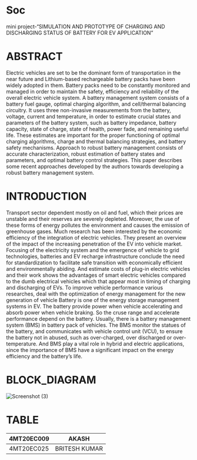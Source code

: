 # Soc
mini project-“SIMULATION AND PROTOTYPE OF CHARGING AND
DISCHARGING STATUS OF BATTERY FOR EV APPLICATION”
# ABSTRACT
Electric vehicles are set to be the dominant form of transportation in the near future and Lithium-based
rechargeable battery packs have been widely adopted in them. Battery packs need to be constantly monitored and
managed in order to maintain the safety, efficiency and reliability of the overall electric vehicle system. A battery
management system consists of a battery fuel gauge, optimal charging algorithm, and cell/thermal balancing
circuitry. It uses three non-invasive measurements from the battery, voltage, current and temperature, in order to
estimate crucial states and parameters of the battery system, such as battery impedance, battery capacity, state of
charge, state of health, power fade, and remaining useful life. These estimates are important for the proper
functioning of optimal charging algorithms, charge and thermal balancing strategies, and battery safety
mechanisms. Approach to robust battery management consists of accurate characterization, robust estimation of
battery states and parameters, and optimal battery control strategies. This paper describes some recent approaches
developed by the authors towards developing a robust battery management system.
# INTRODUCTION
Transport sector dependent mostly on oil and fuel, which their prices are unstable and their reserves are severely
depleted. Moreover, the use of these forms of energy pollutes the environment and causes the emission of
greenhouse gases. Much research has been interested by the economic efficiency of the integration of electric
vehicles. They present an overview of the impact of the increasing penetration of the EV into vehicle market.
Focusing of the electricity system and the emergence of vehicle to grid technologies, batteries and EV recharge
infrastructure conclude the need for standardization to facilitate safe transition with economically efficient and
environmentally abiding. And estimate costs of plug-in electric vehicles and their work shows the advantages of
smart electric vehicles compared to the dumb electrical vehicles which that appear most in timing of charging and
discharging of EVs. To improve vehicle performance various researches, deal with the optimization of energy
management for the new generation of vehicle Battery is one of the energy storage management systems in EV.
The battery provide power when vehicle accelerating and absorb power when vehicle braking. So the cruse range
and accelerate performance depend on the battery. Usually, there is a battery management system (BMS) in
battery pack of vehicles. The BMS monitor the statues of the battery, and communicates with vehicle control unit
(VCU), to ensure the battery not in abused, such as over-charged, over discharged or over-temperature. And BMS
play a vital role in hybrid and electric applications, since the importance of BMS have a significant impact on the
energy efficiency and the battery’s life.
# BLOCK_DIAGRAM
![Screenshot (3)](https://github.com/Akashbhandary21/Soc/assets/99230465/2326d792-cacb-4b63-a3e6-8643fea9b59f)
# TABLE
| 4MT20EC009 | AKASH |
| --- | --- |
| 4MT20EC025 | BRITESH KUMAR |
